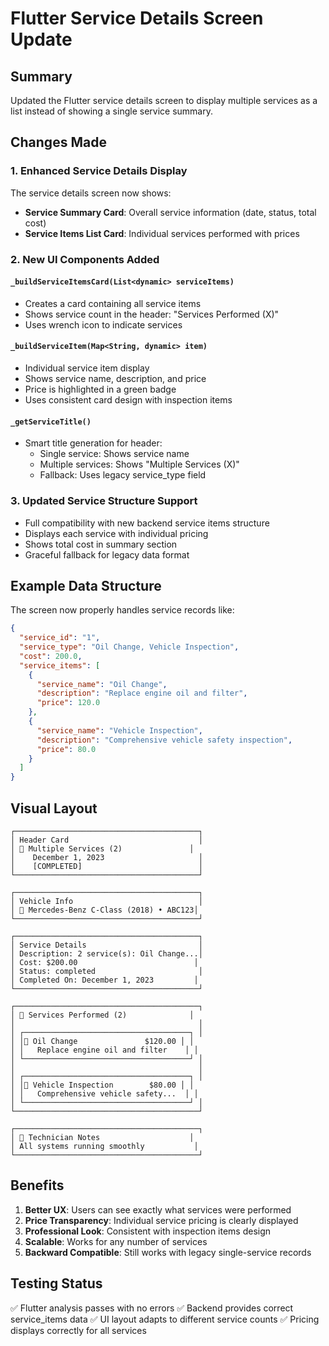 # Flutter Service Details Screen Update

## Summary
Updated the Flutter service details screen to display multiple services as a list instead of showing a single service summary.

## Changes Made

### 1. Enhanced Service Details Display
The service details screen now shows:
- **Service Summary Card**: Overall service information (date, status, total cost)
- **Service Items List Card**: Individual services performed with prices

### 2. New UI Components Added

#### `_buildServiceItemsCard(List<dynamic> serviceItems)`
- Creates a card containing all service items
- Shows service count in the header: "Services Performed (X)"
- Uses wrench icon to indicate services

#### `_buildServiceItem(Map<String, dynamic> item)`
- Individual service item display
- Shows service name, description, and price
- Price is highlighted in a green badge
- Uses consistent card design with inspection items

#### `_getServiceTitle()`
- Smart title generation for header:
  - Single service: Shows service name
  - Multiple services: Shows "Multiple Services (X)"
  - Fallback: Uses legacy service_type field

### 3. Updated Service Structure Support
- Full compatibility with new backend service items structure
- Displays each service with individual pricing
- Shows total cost in summary section
- Graceful fallback for legacy data format

## Example Data Structure
The screen now properly handles service records like:

```json
{
  "service_id": "1",
  "service_type": "Oil Change, Vehicle Inspection", 
  "cost": 200.0,
  "service_items": [
    {
      "service_name": "Oil Change",
      "description": "Replace engine oil and filter",
      "price": 120.0
    },
    {
      "service_name": "Vehicle Inspection", 
      "description": "Comprehensive vehicle safety inspection",
      "price": 80.0
    }
  ]
}
```

## Visual Layout

```
┌─────────────────────────────────────────┐
│ Header Card                             │
│ 🔧 Multiple Services (2)               │
│    December 1, 2023                     │
│    [COMPLETED]                          │
└─────────────────────────────────────────┘

┌─────────────────────────────────────────┐
│ Vehicle Info                            │
│ 🚗 Mercedes-Benz C-Class (2018) • ABC123│
└─────────────────────────────────────────┘

┌─────────────────────────────────────────┐
│ Service Details                         │
│ Description: 2 service(s): Oil Change...│
│ Cost: $200.00                          │
│ Status: completed                       │
│ Completed On: December 1, 2023         │
└─────────────────────────────────────────┘

┌─────────────────────────────────────────┐
│ 🔧 Services Performed (2)              │
│                                         │
│ ┌─────────────────────────────────────┐ │
│ │🔧 Oil Change               $120.00 │ │
│ │   Replace engine oil and filter    │ │
│ └─────────────────────────────────────┘ │
│                                         │
│ ┌─────────────────────────────────────┐ │
│ │🔧 Vehicle Inspection        $80.00 │ │
│ │   Comprehensive vehicle safety...  │ │
│ └─────────────────────────────────────┘ │
└─────────────────────────────────────────┘

┌─────────────────────────────────────────┐
│ 📝 Technician Notes                    │
│ All systems running smoothly           │
└─────────────────────────────────────────┘
```

## Benefits
1. **Better UX**: Users can see exactly what services were performed
2. **Price Transparency**: Individual service pricing is clearly displayed
3. **Professional Look**: Consistent with inspection items design
4. **Scalable**: Works for any number of services
5. **Backward Compatible**: Still works with legacy single-service records

## Testing Status
✅ Flutter analysis passes with no errors
✅ Backend provides correct service_items data
✅ UI layout adapts to different service counts
✅ Pricing displays correctly for all services